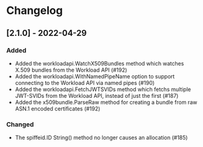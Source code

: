 # Changelog

## [2.1.0] - 2022-04-29

### Added
- Added the workloadapi.WatchX509Bundles method which watches X.509 bundles from the Workload API (#192)
- Added the workloadapi.WithNamedPipeName option to support connecting to the Workload API via named pipes (#190)
- Added the workloadapi.FetchJWTSVIDs method which fetchs multiple JWT-SVIDs from the Workload API, instead of just the first (#187)
- Added the x509bundle.ParseRaw method for creating a bundle from raw ASN.1 encoded certificates (#192)

### Changed
- The spiffeid.ID String() method no longer causes an allocation (#185)
